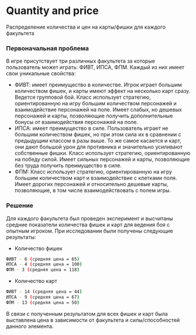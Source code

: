 # Quantity and price
Распределение количества и цен на карты/фишки для каждого факультета

### Первоначальная проблема
В игре присутствует три различных факультета за которые пользователь может играть: ФИВТ, ИПСА, ФПМ.
Каждый из них имеет свои уникальные свойства:
- ФИВТ: имеет преимущество в количестве. Игрок играет большим количеством фишек, и карты имеют эффект на несколько карт сразу.
Ведется групповой бой. Класс использует стратегию, ориентированную на игру большим количеством персонажей и взаимодействие персонажей на поле.
Имеет слабых, но дешевых персонажей и карты, позволяющие получить дополнительные бонусы от взаимодействия персонажей на поле.
- ИПСА: имеет преимущество в силе. Пользователь играет не большим количеством фишек, но при этом сила их в сравнении с предыдущим
классом в разы выше. То же самое касается и карт, они дают большой урон для противника и значительно усиливают собственные фишки.
Класс использует стратегию, ориентированную на победу силой. Имеет сильных персонажей и карты, позволяющие без труда получить преимущество в силе.
- ФПМ: Класс использует стратегию, ориентированную на игру большим количеством карт и взаимодействие с клетками поля. Имеет дорогих персонажей и относительно дешевые карты, позволяющие, в том числе взаимодействовать с полем игры.

### Решение
Для каждого факультета был проведен эксперимент и высчитаны средние показатели количества фишек и карт для ведения боя с опытным игроком. При исследовании были получены следующие результаты:

* Количество фишек
```sh
ФИВТ - 6 (средняя цена = 65)
ИПСА - 4 (средняя цена = 100)
ФПМ - 3 (средняя цена = 118)
```

* Количество карт
```sh
ФИВТ - 14 (средняя цена = 44)
ИПСА - 9 (средняя цена = 67)
ФПМ - 13 (средняя цена = 50)
```

В связи с полученным результатом для всех фишек и карт была выставлена цена в зависимости от факультета и силы/способностей данного элемента.
